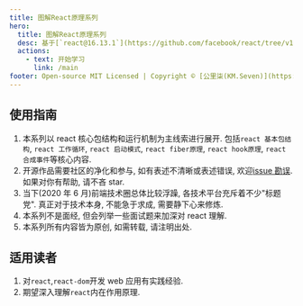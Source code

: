 ```yaml
---
title: 图解React原理系列
hero:
  title: 图解React原理系列
  desc: 基于[`react@16.13.1`](https://github.com/facebook/react/tree/v16.13.1)(尽可能跟随 react 版本的升级, 持续更新). 用大量配图的方式, 致力于将`react原理`表述清楚.
  actions:
    - text: 开始学习
      link: /main
footer: Open-source MIT Licensed | Copyright © [公里柒(KM.Seven)](https://github.com/7kms)<br />Powered by [dumi](https://d.umijs.org/)
---
```


## 使用指南

1. 本系列以 react 核心包结构和运行机制为主线索进行展开. 包括`react 基本包结构`, `react 工作循环`, `react 启动模式`, `react fiber原理`, `react hook原理`, `react 合成事件`等核心内容.
2. 开源作品需要社区的净化和参与, 如有表述不清晰或表述错误, 欢迎[issue 勘误](https://github.com/7kms/react-illustration-series/issues). 如果对你有帮助, 请不吝 star.
3. 当下(2020 年 6 月)前端技术圈总体比较浮躁, 各技术平台充斥着不少"标题党". 真正对于技术本身, 不能急于求成, 需要静下心来修炼.
4. 本系列不是面经, 但会列举一些面试题来加深对 react 理解.
5. 本系列所有内容皆为原创, 如需转载, 请注明出处.

## 适用读者

1. 对`react`,`react-dom`开发 web 应用有实践经验.
2. 期望深入理解`react`内在作用原理.
